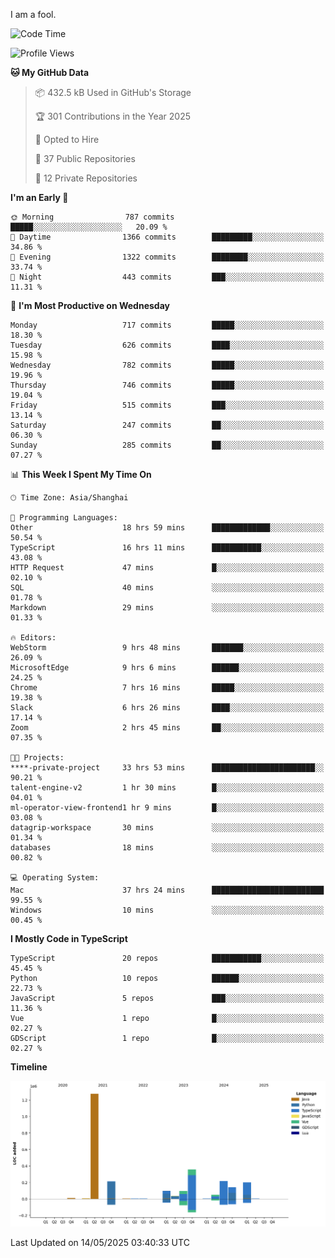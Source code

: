 I am a fool.

<!--START_SECTION:waka-->
![Code Time](http://img.shields.io/badge/Code%20Time-3%2C009%20hrs%2053%20mins-blue)

![Profile Views](http://img.shields.io/badge/Profile%20Views-0-blue)

**🐱 My GitHub Data** 

> 📦 432.5 kB Used in GitHub's Storage 
 > 
> 🏆 301 Contributions in the Year 2025
 > 
> 💼 Opted to Hire
 > 
> 📜 37 Public Repositories 
 > 
> 🔑 12 Private Repositories 
 > 
**I'm an Early 🐤** 

```text
🌞 Morning                787 commits         █████░░░░░░░░░░░░░░░░░░░░   20.09 % 
🌆 Daytime                1366 commits        █████████░░░░░░░░░░░░░░░░   34.86 % 
🌃 Evening                1322 commits        ████████░░░░░░░░░░░░░░░░░   33.74 % 
🌙 Night                  443 commits         ███░░░░░░░░░░░░░░░░░░░░░░   11.31 % 
```
📅 **I'm Most Productive on Wednesday** 

```text
Monday                   717 commits         █████░░░░░░░░░░░░░░░░░░░░   18.30 % 
Tuesday                  626 commits         ████░░░░░░░░░░░░░░░░░░░░░   15.98 % 
Wednesday                782 commits         █████░░░░░░░░░░░░░░░░░░░░   19.96 % 
Thursday                 746 commits         █████░░░░░░░░░░░░░░░░░░░░   19.04 % 
Friday                   515 commits         ███░░░░░░░░░░░░░░░░░░░░░░   13.14 % 
Saturday                 247 commits         ██░░░░░░░░░░░░░░░░░░░░░░░   06.30 % 
Sunday                   285 commits         ██░░░░░░░░░░░░░░░░░░░░░░░   07.27 % 
```


📊 **This Week I Spent My Time On** 

```text
🕑︎ Time Zone: Asia/Shanghai

💬 Programming Languages: 
Other                    18 hrs 59 mins      █████████████░░░░░░░░░░░░   50.54 % 
TypeScript               16 hrs 11 mins      ███████████░░░░░░░░░░░░░░   43.08 % 
HTTP Request             47 mins             █░░░░░░░░░░░░░░░░░░░░░░░░   02.10 % 
SQL                      40 mins             ░░░░░░░░░░░░░░░░░░░░░░░░░   01.78 % 
Markdown                 29 mins             ░░░░░░░░░░░░░░░░░░░░░░░░░   01.33 % 

🔥 Editors: 
WebStorm                 9 hrs 48 mins       ███████░░░░░░░░░░░░░░░░░░   26.09 % 
MicrosoftEdge            9 hrs 6 mins        ██████░░░░░░░░░░░░░░░░░░░   24.25 % 
Chrome                   7 hrs 16 mins       █████░░░░░░░░░░░░░░░░░░░░   19.38 % 
Slack                    6 hrs 26 mins       ████░░░░░░░░░░░░░░░░░░░░░   17.14 % 
Zoom                     2 hrs 45 mins       ██░░░░░░░░░░░░░░░░░░░░░░░   07.35 % 

🐱‍💻 Projects: 
****-private-project     33 hrs 53 mins      ███████████████████████░░   90.21 % 
talent-engine-v2         1 hr 30 mins        █░░░░░░░░░░░░░░░░░░░░░░░░   04.01 % 
ml-operator-view-frontend1 hr 9 mins         █░░░░░░░░░░░░░░░░░░░░░░░░   03.08 % 
datagrip-workspace       30 mins             ░░░░░░░░░░░░░░░░░░░░░░░░░   01.34 % 
databases                18 mins             ░░░░░░░░░░░░░░░░░░░░░░░░░   00.82 % 

💻 Operating System: 
Mac                      37 hrs 24 mins      █████████████████████████   99.55 % 
Windows                  10 mins             ░░░░░░░░░░░░░░░░░░░░░░░░░   00.45 % 
```

**I Mostly Code in TypeScript** 

```text
TypeScript               20 repos            ███████████░░░░░░░░░░░░░░   45.45 % 
Python                   10 repos            ██████░░░░░░░░░░░░░░░░░░░   22.73 % 
JavaScript               5 repos             ███░░░░░░░░░░░░░░░░░░░░░░   11.36 % 
Vue                      1 repo              █░░░░░░░░░░░░░░░░░░░░░░░░   02.27 % 
GDScript                 1 repo              █░░░░░░░░░░░░░░░░░░░░░░░░   02.27 % 
```



**Timeline**

![Lines of Code chart](https://raw.githubusercontent.com/VeejaLiu/VeejaLiu/master/assets/bar_graph.png)


 Last Updated on 14/05/2025 03:40:33 UTC
<!--END_SECTION:waka-->
